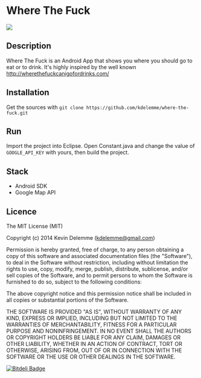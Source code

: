 # Where The Fuck

![][screenshot]

## Description

Where The Fuck is an Android App that shows you where you should go to eat or to drink. It's highly inspired by the well known http://wherethefuckcanigofordrinks.com/


## Installation

Get the sources with `git clone https://github.com/kdelemme/where-the-fuck.git`

## Run

Import the project into Eclipse.
Open Constant.java and change the value of `GOOGLE_API_KEY` with yours, then build the project.

## Stack

* Android SDK
* Google Map API

## Licence
The MIT License (MIT)

Copyright (c) 2014 Kevin Delemme (kdelemme@gmail.com)

Permission is hereby granted, free of charge, to any person obtaining a copy
of this software and associated documentation files (the "Software"), to deal
in the Software without restriction, including without limitation the rights
to use, copy, modify, merge, publish, distribute, sublicense, and/or sell
copies of the Software, and to permit persons to whom the Software is
furnished to do so, subject to the following conditions:

The above copyright notice and this permission notice shall be included in
all copies or substantial portions of the Software.

THE SOFTWARE IS PROVIDED "AS IS", WITHOUT WARRANTY OF ANY KIND, EXPRESS OR
IMPLIED, INCLUDING BUT NOT LIMITED TO THE WARRANTIES OF MERCHANTABILITY,
FITNESS FOR A PARTICULAR PURPOSE AND NONINFRINGEMENT. IN NO EVENT SHALL THE
AUTHORS OR COPYRIGHT HOLDERS BE LIABLE FOR ANY CLAIM, DAMAGES OR OTHER
LIABILITY, WHETHER IN AN ACTION OF CONTRACT, TORT OR OTHERWISE, ARISING FROM,
OUT OF OR IN CONNECTION WITH THE SOFTWARE OR THE USE OR OTHER DEALINGS IN
THE SOFTWARE.


[screenshot]: http://imagizer.imageshack.us/v2/800x600q90/819/jhpg.png


[![Bitdeli Badge](https://d2weczhvl823v0.cloudfront.net/kdelemme/where-the-fuck/trend.png)](https://bitdeli.com/free "Bitdeli Badge")


